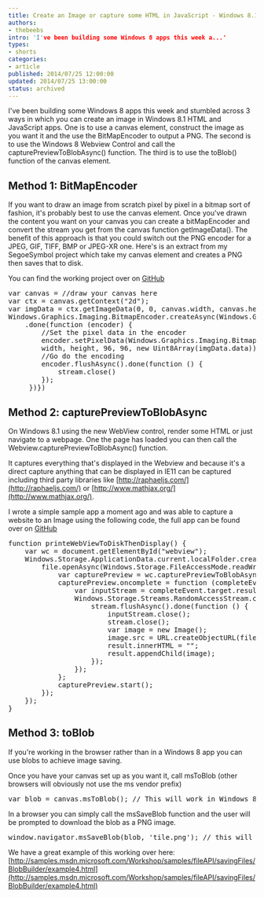 ```yaml
---
title: Create an Image or capture some HTML in JavaScript - Windows 8.1
authors:
- thebeebs
intro: 'I've been building some Windows 8 apps this week a...'
types:
- shorts
categories:
- article
published: 2014/07/25 12:00:00
updated: 2014/07/25 13:00:00
status: archived
---
```


I've been building some Windows 8 apps this week and stumbled across 3 ways in which you can create an image in Windows 8.1 HTML and JavaScript apps. One is to use a canvas element, construct the image as you want it and the use the BitMapEncoder to output a PNG. The second is to use the Windows 8 Webview Control and call the capturePreviewToBlobAsync() function. The third is to use the toBlob() function of the canvas element.

## Method 1: BitMapEncoder

If you want to draw an image from scratch pixel by pixel in a bitmap sort of fashion, it's probably best to use the canvas element. Once you've drawn the content you want on your canvas you can create a bitMapEncoder and convert the stream you get from the canvas function getImageData(). The benefit of this approach is that you could switch out the PNG encoder for a JPEG, GIF, TIFF, BMP or JPEG-XR one. Here's is an extract from my SegoeSymbol project which take my canvas element and creates a PNG then saves that to disk. 

You can find the working project over on [GitHub](https://github.com/thebeebs/apphack6/blob/master/SegoeSymbol/SegoeSymbol.Shared/js/default.js)
  <pre>var canvas = //draw your canvas here
var ctx = canvas.getContext("2d");
var imgData = ctx.getImageData(0, 0, canvas.width, canvas.height);
Windows.Graphics.Imaging.BitmapEncoder.createAsync(Windows.Graphics.Imaging.BitmapEncoder.pngEncoderId, stream)
    .done(function (encoder) {
        //Set the pixel data in the encoder
        encoder.setPixelData(Windows.Graphics.Imaging.BitmapPixelFormat.rgba8, Windows.Graphics.Imaging.BitmapAlphaMode.straight,
        width, height, 96, 96, new Uint8Array(imgData.data));
        //Go do the encoding
        encoder.flushAsync().done(function () {
            stream.close()
        });
     })})</pre>

## Method 2: capturePreviewToBlobAsync 

On Windows 8.1 using the new WebView control, render some HTML or just navigate to a webpage. One the page has loaded you can then call the Webview.capturePreviewToBlobAsync() function. 

It captures everything that's displayed in the Webview and because it's a direct capture anything that can be displayed in IE11 can be captured including third party libraries like [http://raphaeljs.com/](http://raphaeljs.com/) or [http://www.mathjax.org/](http://www.mathjax.org/).

I wrote a simple sample app a moment ago and was able to capture a website to an Image using the following code, the full app can be found over on [GitHub](https://github.com/thebeebs/ASingleWebviewToImage)

<pre>function printeWebViewToDiskThenDisplay() {
    var wc = document.getElementById("webview");
    Windows.Storage.ApplicationData.current.localFolder.createFileAsync("webview.png", Windows.Storage.CreationCollisionOption.replaceExisting).then(function (file) {
        file.openAsync(Windows.Storage.FileAccessMode.readWrite).then(function (stream) {
            var capturePreview = wc.capturePreviewToBlobAsync();
            capturePreview.oncomplete = function (completeEvent) {
                var inputStream = completeEvent.target.result.msDetachStream();
                Windows.Storage.Streams.RandomAccessStream.copyAsync(inputStream, stream).then(function () {
                    stream.flushAsync().done(function () {
                        inputStream.close();
                        stream.close();
                        var image = new Image();
                        image.src = URL.createObjectURL(file);
                        result.innerHTML = "";
                        result.appendChild(image);
                    });
                });
            };
            capturePreview.start();
        });
    });
}</pre>

## Method 3: toBlob

If you're working in the browser rather than in a Windows 8 app you can use blobs to achieve image saving. 

Once you have your canvas set up as you want it, call msToBlob (other browsers will obviously not use the ms vendor prefix)

<pre>var blob = canvas.msToBlob(); // This will work in Windows 8... You can then save this blob to disk</pre>

In a browser you can simply call the msSaveBlob function and the user will be prompted to download the blob as a PNG image.

<pre>window.navigator.msSaveBlob(blob, 'tile.png'); // this will only work in browser currently.</pre>

We have a great example of this working over here: [http://samples.msdn.microsoft.com/Workshop/samples/fileAPI/savingFiles/BlobBuilder/example4.html](http://samples.msdn.microsoft.com/Workshop/samples/fileAPI/savingFiles/BlobBuilder/example4.html)